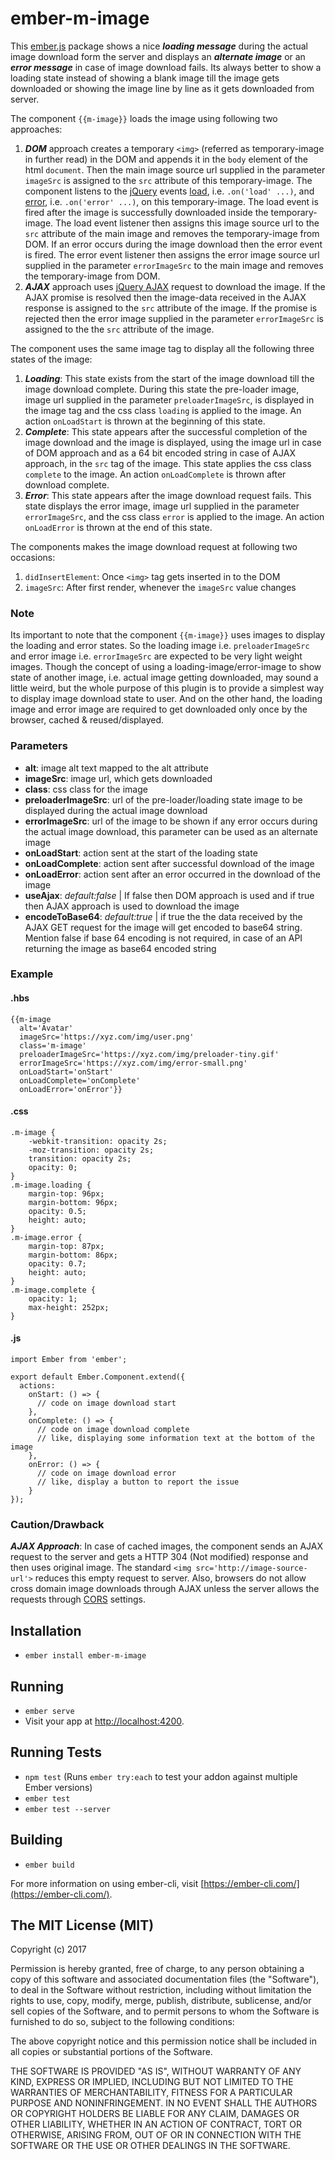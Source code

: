 # ember-m-image

This [ember.js](https://emberjs.com/) package shows a nice ***loading message*** during the actual image download form the server and displays an ***alternate image*** or an ***error message*** in case of image download fails. Its always better to show a loading state instead of showing a blank image till the image gets downloaded or showing the image line by line as it gets downloaded from server. 

The component `{{m-image}}` loads the image using following two approaches:

 1. ***DOM*** approach creates a temporary `<img>` (referred as temporary-image in further read) in the DOM and appends it in the `body` element of the html `document`. Then the main image source url supplied in the parameter `imageSrc` is assigned to the `src` attribute of this temporary-image. 
The component listens to the [jQuery](https://jquery.com/) events [load](https://api.jquery.com/on/), i.e. `.on('load' ...)`, and [error](https://api.jquery.com/error/), i.e. `.on('error' ...)`,  on this temporary-image. 
The load event is fired after the image is successfully downloaded inside the temporary-image. The load event listener then assigns this image source url to the `src` attribute of the main image and removes the temporary-image from DOM. 
If an error occurs during the image download then the error event is fired. The error event listener then assigns the error image source url supplied in the parameter `errorImageSrc` to the main image and removes the temporary-image from DOM.
 2. ***AJAX*** approach uses [jQuery AJAX](http://api.jquery.com/jquery.ajax/) request to download the image. If the AJAX promise is resolved then the image-data received in the AJAX response is assigned to the `src` attribute of the image. If the promise is rejected then the error image supplied in the parameter `errorImageSrc` is assigned to the the `src` attribute of the image.
 
The component uses the same image tag to display all the following three states of the image: 

 1. ***Loading***: This state exists from the start of the image download till the image download complete. During this state the pre-loader image, image url supplied in the parameter `preloaderImageSrc`, is displayed in the image tag and the css class `loading` is applied to the image. An action `onLoadStart` is thrown at the beginning of this state.
 2. ***Complete***: This state appears after the successful completion of the image download and the image is displayed, using the image url in case of DOM approach and as a 64 bit encoded string in case of AJAX approach, in the `src` tag of the image. This state applies the css class `complete` to the image. An action `onLoadComplete` is thrown after download complete.
 3. ***Error***: This state appears after the image download request fails. This state displays the error image, image url supplied in the parameter `errorImageSrc`,  and the css class `error` is applied to the image. An action `onLoadError` is thrown at the end of this state.

The components makes the image download request at following two occasions: 

 1. `didInsertElement`: Once `<img>` tag gets inserted in to the DOM
 2. `imageSrc`: After first render, whenever the `imageSrc` value changes 

### Note 
Its important to note that the component `{{m-image}}` uses images to display the loading and error states. So the loading image i.e. `preloaderImageSrc` and error image i.e. `errorImageSrc` are expected to be very light weight images. Though the concept of using a loading-image/error-image to show state of another image, i.e. actual image getting downloaded, may sound a little weird, but the whole purpose of this plugin is to provide a simplest way to display image download state to user. And on the other hand, the loading image and error image are required to get downloaded only once by the browser, cached & reused/displayed.

### Parameters

 - **alt**: image alt text mapped to the alt attribute 
 - **imageSrc**: image url, which gets downloaded  
 - **class**: css class for the image 
 - **preloaderImageSrc**: url of the pre-loader/loading state image to be displayed during the actual image download 
 - **errorImageSrc**: url of the image to be shown if any error occurs during the actual image download, this parameter can be used as an alternate image
 - **onLoadStart**: action sent at the start of the loading state
 - **onLoadComplete**: action sent after successful download of the image
 - **onLoadError**: action sent after an error occurred in the download of the image
 - **useAjax**: *default:false* | If false then DOM approach is used and if true then AJAX approach is used to download the image
 - **encodeToBase64**: *default:true* | if true the the data received by the AJAX GET request for the image will get encoded to base64 string. Mention false if base 64 encoding is not required, in case of an API returning the image as base64 encoded string

### Example

#### .hbs

    {{m-image 
      alt='Avatar'
      imageSrc='https://xyz.com/img/user.png'
      class='m-image'   
      preloaderImageSrc='https://xyz.com/img/preloader-tiny.gif'
      errorImageSrc='https://xyz.com/img/error-small.png'
      onLoadStart='onStart'
      onLoadComplete='onComplete'
      onLoadError='onError'}}

#### .css

    .m-image {
	    -webkit-transition: opacity 2s;
	    -moz-transition: opacity 2s;
	    transition: opacity 2s;
	    opacity: 0;
    }
    .m-image.loading {
	    margin-top: 96px;
	    margin-bottom: 96px;
	    opacity: 0.5;
	    height: auto;
    }
    .m-image.error {
	    margin-top: 87px;
	    margin-bottom: 86px;
	    opacity: 0.7;
	    height: auto;
    }
    .m-image.complete {
	    opacity: 1;
	    max-height: 252px;
    }

#### .js

    import Ember from 'ember';
    
    export default Ember.Component.extend({
      actions:
        onStart: () => {
	      // code on image download start 
        },
        onComplete: () => {
	      // code on image download complete
	      // like, displaying some information text at the bottom of the image 
        },
        onError: () => {
	      // code on image download error
	      // like, display a button to report the issue 
        }
    });

### Caution/Drawback
***AJAX Approach***: In case of cached images, the component sends an AJAX request to the server and gets a HTTP 304 (Not modified) response and then uses original image. The standard `<img src='http://image-source-url'>` reduces this empty request to server. 
Also, browsers do not allow cross domain image downloads through AJAX unless the server allows the requests through [CORS](https://developer.mozilla.org/en-US/docs/Web/HTTP/Access_control_CORS) settings.

## Installation

* `ember install ember-m-image`

## Running

* `ember serve`
* Visit your app at [http://localhost:4200](http://localhost:4200).

## Running Tests

* `npm test` (Runs `ember try:each` to test your addon against multiple Ember versions)
* `ember test`
* `ember test --server`

## Building

* `ember build`

For more information on using ember-cli, visit [https://ember-cli.com/](https://ember-cli.com/).

## The MIT License (MIT)

Copyright (c) 2017

Permission is hereby granted, free of charge, to any person obtaining a copy of this software and associated documentation files (the "Software"), to deal in the Software without restriction, including without limitation the rights to use, copy, modify, merge, publish, distribute, sublicense, and/or sell copies of the Software, and to permit persons to whom the Software is furnished to do so, subject to the following conditions:

The above copyright notice and this permission notice shall be included in all copies or substantial portions of the Software.

THE SOFTWARE IS PROVIDED "AS IS", WITHOUT WARRANTY OF ANY KIND, EXPRESS OR IMPLIED, INCLUDING BUT NOT LIMITED TO THE WARRANTIES OF MERCHANTABILITY, FITNESS FOR A PARTICULAR PURPOSE AND NONINFRINGEMENT. IN NO EVENT SHALL THE AUTHORS OR COPYRIGHT HOLDERS BE LIABLE FOR ANY CLAIM, DAMAGES OR OTHER LIABILITY, WHETHER IN AN ACTION OF CONTRACT, TORT OR OTHERWISE, ARISING FROM, OUT OF OR IN CONNECTION WITH THE SOFTWARE OR THE USE OR OTHER DEALINGS IN THE SOFTWARE.
